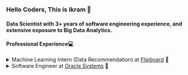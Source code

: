 ### Hello Coders, This is Ikram 👋
#### Data Scientist with 3+ years of software engineering experience, and extensive exposure to Big Data Analytics.

<h4>Professional Experience💻</h4>
<details>
<summary>Machine Learning Intern (Data Recommendation) at <a href="https://flipboard.com/"> Flipboard</a> 🤖 </summary>
  <ul>
    <li>Developed and shipped new product capability (AutoGen package) for the core product, to generate top recommended articles monthly for each topic in Flipboard’s database. Deployed article recommender API using Flask into production on our web app.</li>
    <li>Fixed bugs in the visualization of validation metrics for the topic aggregates in internal systems.</li>
    <li>Enhanced searchability of topics generated from the topic extractor based on its velocity.</li>
    <li>Designed, developed, and productionized an end to end machine learning project “Listicle classifier for news articles” with Python/PyTorch/AWS and integrated it into the Flipboard’s news feed extractor pipeline.</li>
  </ul>
</details>
<details>
<summary>Software Engineer at <a href="https://www.oracle.com/in/index.html"> Oracle Systems</a> 🤖 </summary>
  <ul>
    <li>Part of Interop specialist team responsible for qualifying different operating systems (Linux, Solaris, AIX, Windows, and Mac OS)  for various protocols (1G, 10G, IPoIB, FC, iSER, RDMA), patches and kernel versions for Z File System (ZFS) Storage family of products.</li>
    <li>Built extensive testing procedures as a part of the ZFS automation test by creating API modules and playlists for test cases, ensuring that errors are reported and fixed prior to the release.</li>
    <li>Led an agile project for simulation of high-priority customer-facing software failures scenarios and developed testing methodologies for software upgrade scenarios with functional and regression tests.</li>
  </ul>
</details>
<!--
**SyedIkram/SyedIkram** is a ✨ _special_ ✨ repository because its `README.md` (this file) appears on your GitHub profile.

Here are some ideas to get you started:

- 🔭 I’m currently working on ...
- 🌱 I’m currently learning ...
- 👯 I’m looking to collaborate on ...
- 🤔 I’m looking for help with ...
- 💬 Ask me about ...
- 📫 How to reach me: ...
- 😄 Pronouns: ...
- ⚡ Fun fact: ...
-->
